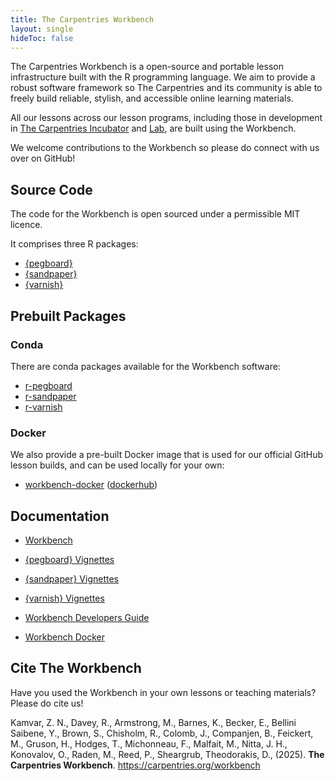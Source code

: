 ```yaml
---
title: The Carpentries Workbench
layout: single
hideToc: false
---
```


The Carpentries Workbench is a open-source and portable lesson infrastructure built with the R programming language.
We aim to provide a robust software framework so The Carpentries and its community is able to freely build reliable, stylish, and accessible online learning materials.

All our lessons across our lesson programs, including those in development in [The Carpentries Incubator](https://carpentries-incubator.org/) and [Lab](https://carpentries-lab.org/), are built using the Workbench.

We welcome contributions to the Workbench so please do connect with us over on GitHub!


## Source Code

The code for the Workbench is open sourced under a permissible MIT licence.

It comprises three R packages:

- [{pegboard}](https://github.com/carpentries/pegboard)
- [{sandpaper}](https://github.com/carpentries/sandpaper)
- [{varnish}](https://github.com/carpentries/varnish)


## Prebuilt Packages

### Conda

There are conda packages available for the Workbench software:

- [r-pegboard](https://anaconda.org/conda-forge/r-pegboard)
- [r-sandpaper](https://anaconda.org/conda-forge/r-sandpaper)
- [r-varnish](https://anaconda.org/conda-forge/r-varnish)

### Docker

We also provide a pre-built Docker image that is used for our official GitHub lesson builds, and can be used locally for your own:

- [workbench-docker](https://github.com/carpentries/workbench-docker) ([dockerhub](https://hub.docker.com/r/carpentries/workbench-docker))


## Documentation

- [Workbench](https://carpentries.github.io/workbench/)

- [{pegboard} Vignettes](https://carpentries.r-universe.dev/pegboard/doc/manual.html)
- [{sandpaper} Vignettes](https://carpentries.r-universe.dev/sandpaper/doc/manual.html)
- [{varnish} Vignettes](https://carpentries.r-universe.dev/varnish/doc/manual.html)

- [Workbench Developers Guide](https://carpentries.github.io/workbench-dev/)

- [Workbench Docker](https://github.com/carpentries/workbench-docker?tab=readme-ov-file#prerequisites)

## Cite The Workbench

Have you used the Workbench in your own lessons or teaching materials? Please do cite us!

Kamvar, Z. N., Davey, R., Armstrong, M., Barnes, K., Becker, E., Bellini Saibene, Y., Brown, S., Chisholm, R., Colomb, J., Companjen, B., Feickert, M., Gruson, H., Hodges, T., Michonneau, F., Malfait, M., Nitta, J. H., Konovalov, O., Raden, M., Reed, P., Sheargrub, Theodorakis, D., (2025). **The Carpentries Workbench**. https://carpentries.org/workbench
